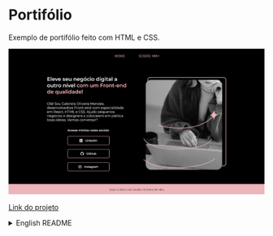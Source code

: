 # Portifólio
Exemplo de portifólio feito com HTML e CSS.

![](./assets/portifolio.png)

[Link do projeto](https://portifolio-seven-bay.vercel.app/)

<details>
  <summary>English README</summary>

  # Portfolio
  Example of a portfolio made with HTML and CSS.

  ![](./assets/portifolio.png)

  [Project link](https://portifolio-seven-bay.vercel.app/)
  
</details>
